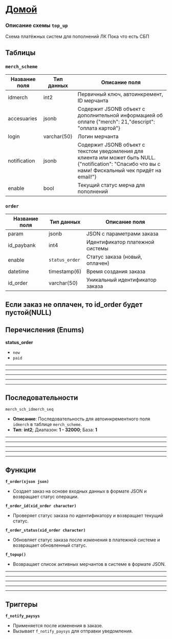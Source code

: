 # [Домой](./README.MD)
### Описание схемы `top_up`
Схема платёжных систем для пополнений ЛК
Пока что есть СБП
## Таблицы


### `merch_scheme`
| Название поля | Тип данных | Описание поля          |
|----------------|------------|------------------------|
| idmerch        | int2       | Первичный ключ, автоинкремент, ID мерчанта |
| accesuaries    | jsonb      | Содержит JSONB объект с дополнительной информацией об оплате {"merch": 21,"descript": "оплата картой"} |
| login          | varchar(50)| Логин мерчанта |
| notification   | jsonb      | Содержит JSONB объект с текстом уведомления для клиента или может быть NULL. {"notification": "Cпасибо что вы с нами! Фискальный чек придёт на email!"} |
| enable         | bool       | Текущий статус мерча для пополнений |

### `order`
| Название поля | Тип данных       | Описание поля          |
|----------------|------------------|------------------------|
| param          | jsonb            | JSON с параметрами заказа |
| id_paybank     | int4             | Идентификатор платежной системы |
| enable         | `status_order`     | Статус заказа (новый, оплачен) |
| datetime       | timestamp(6)     | Время создания заказа |
| id_order       | varchar(50)      | Уникальный идентификатор заказа |

 Если заказ не оплачен, то id_order будет пустой(NULL) 
---

## Перечисления (Enums)
**status_order**
- `new`
- `paid`

---
---
---
---
---

## Последовательности

`merch_sch_idmerch_seq`
- **Описание**: Последовательность для автоинкрементного поля `idmerch` в таблице `merch_scheme`.
- **Тип**: **int2**; Диапазон: **1 - 32000**; База: **1**

---
---
---
---
---

## Функции

**`f_order(xjson json)`**
- Создает заказ на основе входных данных в формате JSON и возвращает статус операции.

**`f_order_id(xid_order character)`**
- Проверяет статус заказа по идентификатору и возвращает текущий статус.

**`f_order_status(xid_order character)`**
- Обновляет статус заказа после изменения в платежной системе и возвращает обновленный статус.

**`f_topup()`**
- Возвращает список активных мерчантов в системе в формате JSON.

---
---
---
---
---

## Триггеры

**`f_notify_paysys`**
- Применяется после изменения в заказе.
- Вызывает `f_notify_paysys` для отправки уведомления.
